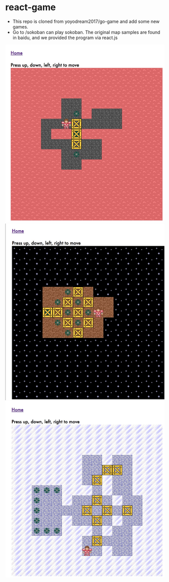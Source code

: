 # react-game

- This repo is cloned from yoyodream2017/go-game and add some new games.
- Go to /sokoban can play sokoban. The original map samples are found in baidu, and we provided the program via react.js

![game-example](https://raw.githubusercontent.com/yoyodream2017/react-game/master/sokoban-example/sokoban1.png)<br />
![game-example](https://raw.githubusercontent.com/yoyodream2017/react-game/master/sokoban-example/sokoban2.png)<br />
![game-example](https://raw.githubusercontent.com/yoyodream2017/react-game/master/sokoban-example/sokoban3.png)<br />

